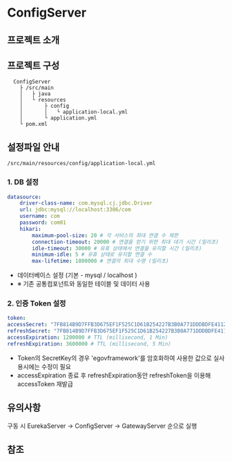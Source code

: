 # ConfigServer

## 프로젝트 소개

## 프로젝트 구성

``` text
  ConfigServer
    ├ /src/main
    │   ├ java
    │   └ resources
    │       ├ config
    │       │   └ application-local.yml
    │       └ application.yml
    └ pom.xml
```

## 설정파일 안내

`/src/main/resources/config/application-local.yml`

### 1. DB 설정

``` yaml
datasource:
    driver-class-name: com.mysql.cj.jdbc.Driver
    url: jdbc:mysql://localhost:3306/com
    username: com
    password: com01
    hikari:
        maximum-pool-size: 20 # 각 서비스의 최대 연결 수 제한
        connection-timeout: 20000 # 연결을 얻기 위한 최대 대기 시간 (밀리초)
        idle-timeout: 30000 # 유휴 상태에서 연결을 유지할 시간 (밀리초)
        minimum-idle: 5 # 유휴 상태로 유지할 연결 수
        max-lifetime: 1800000 # 연결의 최대 수명 (밀리초)
```

- 데이터베이스 설정 (기본 - mysql / localhost )
- ※ 기존 공통컴포넌트와 동일한 테이블 및 데이터 사용

### 2. 인증 Token 설정

``` yaml
token:
accessSecret: "7FB814B9D7FFB3D675EF1F525C1D61B254227B3B0A771DDDBDFE4112A1F42F66" # sha256(egovframework)
refreshSecret: "7FB814B9D7FFB3D675EF1F525C1D61B254227B3B0A771DDDBDFE4112A1F42F66" # sha256(egovframework)
accessExpiration: 1200000 # TTL (millisecond, 1 Min)
refreshExpiration: 3600000 # TTL (millisecond, 5 Min)
```

- Token의 SecretKey의 경우 'egovframework'를 암호화하여 사용한 값으로 실사용시에는 수정이 필요
- accessExpiration 종료 후 refreshExpiration동안 refreshToken을 이용해 accessToken 재발급

## 유의사항

구동 시 EurekaServer → ConfigServer → GatewayServer 순으로 실행

## 참조

